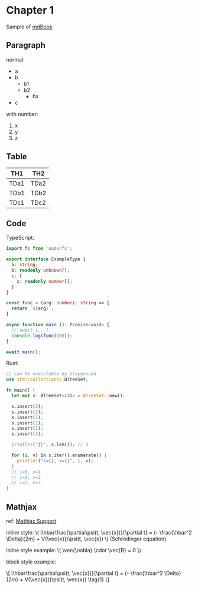 # Chapter 1

Sample of [mdBook](https://github.com/rust-lang/mdBook)

## Paragraph

normal:

- a
- b
    - b1
    - b2
        - bx
- c

with number:

1. x
2. y
3. z

## Table

| TH1 | TH2 |
| --- | --- |
| TDa1 | TDa2 |
| TDb1 | TDb2 |
| TDc1 | TDc2 |

## Code

TypeScript:

```typescript
import fs from 'node:fs';

export interface ExampleType {
  a: string;
  b: readonly unknown[];
  c: {
    x: readonly number[];
  }
}

const func = (arg: number): string => {
  return `${arg}`;
}

async function main (): Promise<void> {
  // await (...)
  console.log(func(100));
}

await main();
```

Rust:

```rust
// can be executable by playground
use std::collections::BTreeSet;

fn main() {
  let mut s: BTreeSet<i32> = BTreeSet::new();

  s.insert(2);
  s.insert(2);
  s.insert(1);
  s.insert(1);
  s.insert(1);
  s.insert(3);

  println!("{}", s.len()); // 3

  for (i, v) in s.iter().enumerate() {
    println!("i={}, v={}", i, v);
  }
  // i=0, v=1
  // i=1, v=2
  // i=2, v=3
}
```

## Mathjax

ref: [Mathjax Support](https://rust-lang.github.io/mdBook/format/mathjax.html)

inline style: \\( i\hbar\frac{\partial\psi(t, \vec{x})}{\partial t} = (- \frac{\hbar^2 \Delta}{2m} + V(\vec{x}))\psi(t, \vec{x}) \\) (Schrödinger equation)

inline style example: \\( \vec{\nabla} \cdot \vec{B} = 0 \\)

block style example:

\\[ i\hbar\frac{\partial\psi(t, \vec{x})}{\partial t} = (- \frac{\hbar^2 \Delta}{2m} + V(\vec{x}))\psi(t, \vec{x}) \tag{1} \\]
